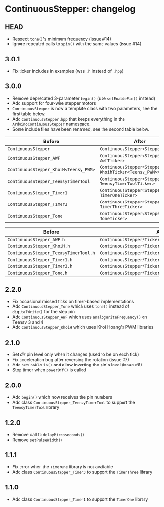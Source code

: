 ContinuousStepper: changelog
============================

HEAD
-----

* Respect `tone()`'s minimum frequency (issue #14)
* Ignore repeated calls to `spin()` with the same values (issue #14)

3.0.1
-----

* Fix ticker includes in examples (was `.h` instead of `.hpp`)

3.0.0
-----

* Remove deprecated 3-parameter `begin()` (use `setEnablePin()` instead)
* Add support for four-wire stepper motors
* `ContinuousStepper` is now a template class with two parameters, see the first table below.
* Add `ContinuousStepper.hpp` that keeps everything in the `ArduinoContinuousStepper` namespace.
* Some include files have been renamed, see the second table below.

| Before                                | After                                                       |
|---------------------------------------|-------------------------------------------------------------|
| `ContinuousStepper`                   | `ContinuousStepper<StepperDriver>`                          |
| `ContinuousStepper_AWF`               | `ContinuousStepper<StepperDriver, AwfTicker>`               |
| `ContinuousStepper_KhoiH<Teensy_PWM>` | `ContinuousStepper<StepperDriver, KhoihTicker<Teensy_PWM>>` |
| `ContinuousStepper_TeensyTimerTool`   | `ContinuousStepper<StepperDriver, TeensyTimerToolTicker>`   |
| `ContinuousStepper_Timer1`            | `ContinuousStepper<StepperDriver, TimerOneTicker>`          |
| `ContinuousStepper_Timer3`            | `ContinuousStepper<StepperDriver, TimerThreeTicker>`        |
| `ContinuousStepper_Tone`              | `ContinuousStepper<StepperDriver, ToneTicker>`              |

| Before                                | After                                                |
|---------------------------------------|------------------------------------------------------|
| `ContinuousStepper_AWF.h`             | `ContinuousStepper/Tickers/AnalogWriteFrequency.hpp` |
| `ContinuousStepper_KhoiH.h`           | `ContinuousStepper/Tickers/Khoih_PWM.hpp`            |
| `ContinuousStepper_TeensyTimerTool.h` | `ContinuousStepper/Tickers/TeensyTimerTool.hpp`      |
| `ContinuousStepper_Timer1.h`          | `ContinuousStepper/Tickers/TimerOne.hpp`             |
| `ContinuousStepper_Timer3.h`          | `ContinuousStepper/Tickers/TimerThree.hpp`           |
| `ContinuousStepper_Tone.h`            | `ContinuousStepper/Tickers/Tone.hpp`                 |

2.2.0
-----

* Fix occasional missed ticks on timer-based implementations
* Add `ContinuousStepper_Tone` which uses `tone()` instead of `digitalWrite()` for the step pin
* Add `ContinuousStepper_AWF` which uses `analogWriteFrequency()` on Teensy 3 and 4
* Add `ContinuousStepper_KhoiH` which uses Khoi Hoang's PWM libraries

2.1.0
-----

* Set *dir* pin level only when it changes (used to be on each tick)
* Fix acceleration bug after reversing the rotation (issue #7)
* Add `setEnablePin()` and allow inverting the pin's level (issue #6)
* Stop timer when `powerOff()` is called

2.0.0
-----

* Add `begin()` which now receives the pin numbers
* Add class `ContinuousStepper_TeensyTimerTool` to support the `TeensyTimerTool` library

1.2.0
-----

* Remove call to `delayMicroseconds()`
* Remove `setPulseWidth()`

1.1.1
-----

* Fix error when the `TimerOne` library is not available
* Add class `ContinuousStepper_Timer3` to support the `TimerThree` library

1.1.0
-----

* Add class `ContinuousStepper_Timer1` to support the `TimerOne` library
